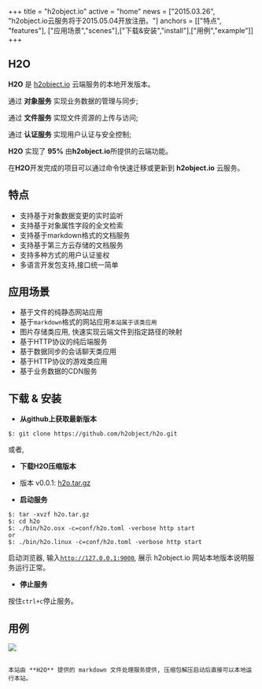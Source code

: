 +++
title = "h2object.io"
active = "home"
news = ["2015.03.26", "h2object.io云服务将于2015.05.04开放注册。"]
anchors = [["特点", "features"], ["应用场景","scenes"],["下载&安装","install"],["用例","example"]]
+++

H2O
---

**H2O** 是 [h2object.io](#) 云端服务的本地开发版本。

通过 **对象服务** 实现业务数据的管理与同步;

通过 **文件服务** 实现文件资源的上传与访问;

通过 **认证服务** 实现用户认证与安全控制;

**H2O** 实现了 **95%** 由**h2object.io**所提供的云端功能。

在**H2O**开发完成的项目可以通过命令快速迁移或更新到 **h2object.io** 云服务。

<a name="features"></a>

## 特点

*	支持基于对象数据变更的实时监听
*	支持基于对象属性字段的全文检索
*	支持基于markdown格式的文档服务
*	支持基于第三方云存储的文档服务
*	支持多种方式的用户认证鉴权
*	多语言开发包支持,接口统一简单

<a name="scenes"></a>

## 应用场景

*	基于文件的纯静态网站应用 
*	基于<code>markdown</code>格式的网站应用<code>本站属于该类应用</code>
*	图片存储类应用, 快速实现云端文件到指定路径的映射
*	基于HTTP协议的纯后端服务
*	基于数据同步的会话聊天类应用
*	基于HTTP协议的游戏类应用
* 	基于业务数据的CDN服务

<a name="install"></a>

## 下载 & 安装

*	**从github上获取最新版本**

````
$: git clone https://github.com/h2object/h2o.git
````

或者,

*	**下载H2O压缩版本**

-	版本 v0.0.1: [h2o.tar.gz](http://h2object.io/download/v0.0.1/h2o.tar.gz)

* 	**启动服务**

````shell
$: tar -xvzf h2o.tar.gz
$: cd h2o
$: ./bin/h2o.osx -c=conf/h2o.toml -verbose http start
or
$: ./bin/h2o.linux -c=conf/h2o.toml -verbose http start
````

启动浏览器, 输入<code>http://127.0.0.1:9000</code>, 展示 h2object.io 网站本地版本说明服务运行正常。

* 	**停止服务**

按住<code>ctrl+c</code>停止服务。

<a name="example"></a>

## 用例

![](/img/h2object-site.png)

<code>
本站由 **H2O** 提供的 markdown 文件处理服务提供, 压缩包解压启动后直接可以本地运行本站。
</code>